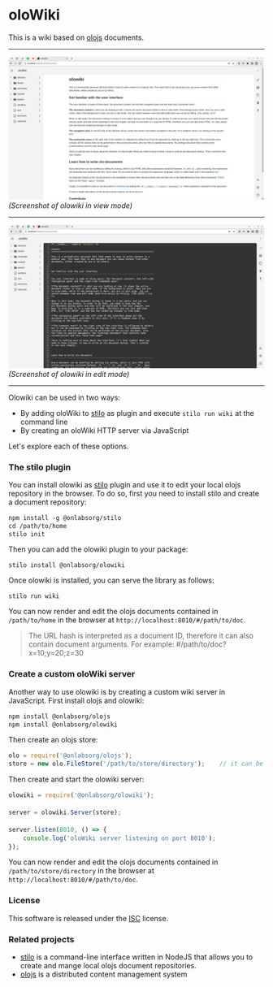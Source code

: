 # oloWiki

This is a wiki based on [olojs] documents. 
  
-----
  
![view mode](./docs/screenshot-view-mode.png)
*(Screenshot of olowiki in view mode)*

-----

![edit mode with menus](./docs/screenshot-edit-mode.png)
*(Screenshot of olowiki in edit mode)*

-----
  
Olowiki can be used in two ways:

* By adding oloWiki to [stilo] as plugin and execute `stilo run wiki` at the 
  command line
* By creating an oloWiki HTTP server via JavaScript

Let's explore each of these options.

### The stilo plugin
You can install olowiki as [stilo] plugin and use it to edit your local 
olojs repository in the browser. To do so, first you need to install stilo and 
create a document repository:

```
npm install -g @onlabsorg/stilo
cd /path/to/home
stilo init
```

Then you can add the olowiki plugin to your package:

```
stilo install @onlabsorg/olowiki
```

Once olowiki is installed, you can serve the library as follows:

```
stilo run wiki
```

You can now render and edit the olojs documents contained in `/path/to/home`
in the browser at `http://localhost:8010/#/path/to/doc`.

> The URL hash is interpreted as a document ID, therefore it can also contain
> document arguments. For example: #/path/to/doc?x=10;y=20;z=30


### Create a custom oloWiki server
Another way to use olowiki is by creating a custom wiki server in JavaScript.
First install olojs and olowiki:

```
npm install @onlabsorg/olojs
npm install @onlabsorg/olowiki
```

Then create an olojs store:

```js
olo = require('@onlabsorg/olojs');
store = new olo.FileStore('/path/to/store/directory');    // it can be any store type, not just a FileStore
```

Then create and start the olowiki server:

```js
olowiki = require('@onlabsorg/olowiki');

server = olowiki.Server(store);

server.listen(8010, () => {
    console.log('oloWiki server listening on port 8010');
});
```

You can now render and edit the olojs documents contained in `/path/to/store/directory`
in the browser at `http://localhost:8010/#/path/to/doc`.


### License
This software is released under the [ISC](https://opensource.org/licenses/ISC) 
license.


### Related projects
* [stilo] is a command-line interface written in NodeJS that allows you to
  create and mange local olojs document repositories.
* [olojs] is a distributed content management system


[olojs]: https://github.com/onlabsorg/olojs/blob/master/README.md
[stilo]: https://github.com/onlabsorg/stilo/blob/main/README.md

